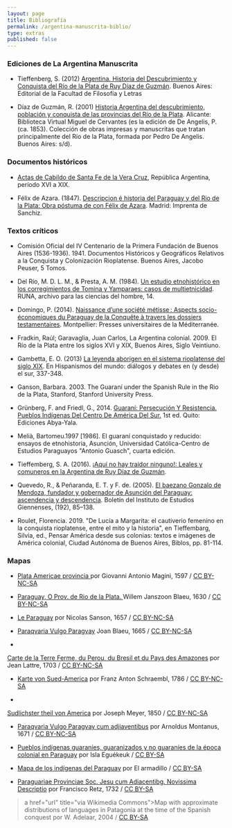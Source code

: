 ```yaml
---
layout: page
title: Bibliografía
permalink: /argentina-manuscrita-biblio/
type: extras
published: false
---
```


<!-- <embed width="800" height="800" src="https://api.zotero.org/groups/1669951/items?format=bib&style=apa"> -->

### Ediciones de La Argentina Manuscrita

* Tieffenberg, S. (2012) [Argentina. Historia del Descubrimiento y Conquista del Río de la Plata de Ruy Díaz de Guzmán](http://publicaciones.filo.uba.ar/sites/publicaciones.filo.uba.ar/files/Argentina.%20Historia%20del%20Descubrimiento%20y%20Conquista%20del%20R%C3%ADo%20de%20la%20Plata%20de%20Ruy%20D%C3%ADaz%20de%20Guzm%C3%A1n_interactivo.pdf). Buenos Aires: Editorial de la Facultad de Filosofía y Letras 

* Díaz de Guzmán, R. (2001) [Historia Argentina del descubrimiento, población y conquista de las provincias del Río de la Plata](http://www.cervantesvirtual.com/obra-visor/historia-argentina-del-descubrimiento-poblacion-y-conquista-de-las-provincias-del-rio-de-la-plata--0/html/). Alicante: Biblioteca Virtual Miguel de Cervantes (es la edición de De Angelis, P. (ca. 1853). Colección de obras impresas y manuscritas que tratan principalmente del Río de la Plata, formada por Pedro De Angelis. Buenos Aires: s/d).

### Documentos históricos

* [Actas de Cabildo de Santa Fe de la Vera Cruz](https://www.santafe.gob.ar/actascabildo/), República Argentina, período XVI a XIX.

* Félix de Azara. (1847). [Descripcion é historia del Paraguay y del Rio de la Plata: Obra póstuma de con Félix de Azara](http://archive.org/details/descripcionhist03azargoog). Madrid: Imprenta de Sanchiz.


### Textos críticos

* Comisión Oficial del IV Centenario de la Primera Fundación de Buenos Aires (1536-1936). 1941. Documentos Históricos y Geográficos Relativos a la Conquista y Colonización Rioplatense. Buenos Aires, Jacobo Peuser, 5 Tomos.

* Del Río, M. D. L. M., & Presta, A. M. (1984). [Un estudio etnohistórico en los corregimientos de Tomina y Yamparaes: casos de multietnicidad](http://revistascientificas.filo.uba.ar/index.php/runa/article/view/4442/3945). RUNA, archivo para las ciencias del hombre, 14.

* Domingo, P. (2014). [Naissance d’une société métisse : Aspects socio-économiques du Paraguay de la Conquête à travers les dossiers testamentaires](http://books.openedition.org/pulm/518). Montpellier: Presses universitaires de la Méditerranée.

* Fradkin, Raúl; Garavaglia, Juan Carlos, La Argentina colonial. 2009. El Río de la Plata entre los siglos XVI y XIX, Buenos Aires, Siglo Veintiuno.

* Gambetta, E. O. (2013) [La leyenda aborigen en el sistema rioplatense del siglo XIX](http://www.uba.ar/aihbuenosaires2013/actas/seccion6/La%20leyenda%20aborigen%20en%20el%20sistema%20rioplatense%20del%20siglo%20XIX_ORTIZ%20GAMBETTA,%20Eugenia/La%20leyenda%20aborigen_ORTIZ%20GAMBETTA,%20Eugenia.pdf). En Hispanismos del mundo: diálogos y debates en (y desde) el sur, 337-348.

* Ganson, Barbara. 2003.  The Guaraní under the Spanish Rule in the Rio de la Plata, Stanford, Stanford University Press.

* Grünberg, F. and Friedl, G., 2014. [Guaraní: Persecución Y Resistencia. Pueblos Indígenas Del Centro De América Del Sur.](http://guarani.roguata.com/sites/default/files/text/file/uid110/grunberg-guarani2014.pdf) 1st ed. Quito: Ediciones Abya-Yala.

* Melià, Bartomeu.1997 [1986]. El guaraní conquistado y reducido: ensayos de etnohistoria, Asunción, Universidad Católica-Centro de Estudios Paraguayos "Antonio Guasch", cuarta edición.

* Tieffemberg, S. A. (2016). [¡Aquí no hay traidor ninguno!: Leales y comuneros en la Argentina de Ruy Díaz de Guzmán](https://ri.conicet.gov.ar/handle/11336/90944).

* Quevedo, R., & Peñaranda, E. T. y F. de. (2005). [El baezano Gonzalo de Mendoza, fundador y gobernador de Asunción del Paraguay: ascendencia y descendencia](https://dialnet.unirioja.es/servlet/articulo?codigo=1983914). Boletín del Instituto de Estudios Giennenses, (192), 85–138.

* Roulet, Florencia. 2019. "De Lucía a Margarita: el cautiverio femenino en la conquista rioplatense, entre el mito y la historia", en Tieffembarg, Silvia, ed., Pensar América desde sus colonias: textos e imágenes de América colonial, Ciudad Autónoma de Buenos Aires, Biblos, pp. 81-114.

<!-- > ::: ARGENTINA HISTÓRICA - la historia argentina ::: (n.d.). Retrieved July 23, 2019, from http://www.argentinahistorica.com.ar/intro_libros.php?tema=6&doc=65&cap=164

> 8cap5.pdf. (n.d.). Retrieved from http://biblioteca.clacso.edu.ar/clacso/otros/20120131110518/8cap5.pdf

> 570.pdf. (n.d.). Retrieved from https://dh2017.adho.org/abstracts/570/570.pdf

> 831.pdf. (n.d.). Retrieved from http://eventosacademicos.filo.uba.ar/index.php/CIL/VI-2014/paper/viewFile/2024/831

> 61536854.pdf. (n.d.). Retrieved from https://core.ac.uk/download/pdf/61536854.pdf

> 71032724.pdf. (n.d.). Retrieved from https://core.ac.uk/download/pdf/71032724.pdf

> 106000525.pdf. (n.d.). Retrieved from http://www.bibvirtual.ucb.edu.bo/etnias/digital/106000525.pdf

> Almirante, J. (1869). Diccionario militar;etimológico, histórico, tecnológico, con dos vocabularios francés y aleman,. Madrid,. Retrieved from http://hdl.handle.net/2027/chi.085097278

> analesdelabibli00arggoog.pdf. (n.d.). Retrieved from https://ia802707.us.archive.org/10/items/analesdelabibli00arggoog/analesdelabibli00arggoog.pdf

> Andrés Lamas, V. F. L. (1871). Revista del Rio de la plata: Periódico mensual de historia y literatura de América. Mayo. Retrieved from http://archive.org/details/revistadelriode10gutigoog

> Andrés Lamas, V. F. L. (1877). Revista del Rio de la plata: Periódico mensual de historia y literatura de América. Mayo. Retrieved from http://archive.org/details/revistadelriode06gutigoog

> Angelis, P. D. (1836). Coleccion de obras y documentos relativos á la historia antigua y moderna de las provincias del Rio de La Plata. Impr. del Estado.

> arquivo3270_1.pdf. (n.d.). Retrieved from http://repositorio.ufpe.br/bitstream/handle/123456789/7010/arquivo3270_1.pdf?sequence=1

> ATÍPICOS EN LA LITERATURA LATINOAMERICANA. (n.d.). Retrieved August 8, 2019, from http://www.robertexto.com/archivo19/atipicos_evocad.htm

> atlas-per_tarma_jauja-1750.pdf. (n.d.). Retrieved from https://www.hgis-indias.net/downloads/mapas/Jurisdiccion/atlas-per_tarma_jauja-1750.pdf

> Azara, F. de. (2014). Descripción e historia de Paraguay. Linkgua digital.

> Biblioteca Digital CCE: El Ecuador en la América Prehispánica, V1. (n.d.). Retrieved August 30, 2019, from http://repositorio.casadelacultura.gob.ec/handle/34000/1199

> Biblioteca Nacional - Vista completa del registro. (n.d.). Retrieved June 5, 2019, from https://catalogo.bn.gov.ar/F/VM6D4JYTBV7P8UL4U9AEJDDTET8L6A4UR5G3FCH6T6H8J2MLUQ-07762?func=full-set-set&set_number=028771&set_entry=000003&format=999

> Brackenridge, H. M. (Henry M., & United States. Commission to Investigate the Spanish Provinces of South America. (1820). Voyage to Buenos Ayres, performed in the years 1817 and 1818, by order of the American government. London, Sir R. Phillips and co. Retrieved from http://archive.org/details/voyagetobuenosa00bracgoog

> Cartografía ilustrada de América del Sur, Blog Cátedra de Historia y Patrimonio Naval. (n.d.). Retrieved April 10, 2019, from https://blogcatedranaval.com/2017/09/26/cartografia-ilustrada-de-america-del-sur

> Centro de Estudios Hispanoamericanos. (n.d.). Retrieved July 23, 2019, from http://www.santafe-conicet.gov.ar/cehsf/america_11/02-aleman_adelantado.html

> Chronography’s Geography: To Organize Geographic References – Traveler’s Lab. (n.d.). Retrieved January 18, 2018, from http://travelerslab.research.wesleyan.edu/2017/09/26/chronographys-geography-to-organize-geographic-references/

> Chronography’s Geography: To Organize Geographic References – Traveler’s Lab. (n.d.). Retrieved January 18, 2018, from http://travelerslab.research.wesleyan.edu/2017/09/26/chronographys-geography-to-organize-geographic-references/

> Colección de documentos inéditos papa la historia de España. (1842). Madrid Impr. de J. Perales y Martínez [etc.]. Retrieved from http://archive.org/details/coleccindedocu28madruoft

> Descripción de la villa de Potosí y de los partidos sujetos a su intendencia / por Juan del Pino Manrique, gobernador de aquella provincia - Biblioteca Virtual Miguel de Cervantes. (n.d.). Retrieved July 29, 2019, from http://www.cervantesvirtual.com/obra-visor/descripcion-de-la-villa-de-potosi-y-de-los-partidos-sujetos-a-su-intendencia--0/html/ff8732ae-82b1-11df-acc7-002185ce6064_2.html#I_1_

> Descripción e historia del Paraguay y del Río de la Plata / Félix de Azara - Biblioteca Virtual Miguel de Cervantes. (n.d.). Retrieved July 23, 2019, from http://www.cervantesvirtual.com/obra-visor/descripcion-e-historia-del-paraguay-y-del-rio-de-la-plata--0/html/ff6cca86-82b1-11df-acc7-002185ce6064_6.html

> Digital Classicist: wip wip2015-02li. (n.d.). Retrieved January 18, 2018, from http://www.digitalclassicist.org/wip/wip2015-02li.html

> documentosparala09buenuoft.pdf. (n.d.). Retrieved from https://ia800907.us.archive.org/8/items/documentosparala09buenuoft/documentosparala09buenuoft.pdf

> Ediciones Colihue - La Argentina manuscrita - Horacio González - 978-987-684-284-6. (n.d.). Retrieved January 16, 2019, from https://www.colihue.com.ar/fichaLibro?bookId=31632

> Elisalde, R., Acri, M. A., Duarte, D., Duarte, D., Universidad de Buenos Aires, & Cátedra: Problemas de Historia Americana. (2013). Historia de la educación popular: experiencias hegemónicas y contrahegemónicas en Latinoamérica (1870-1940).

> En torno al modelo comunal mercantil El caso de Mizque (Cochabamba) en el siglo XVII on JSTOR. (n.d.). Retrieved August 30, 2019, from https://www.jstor.org/stable/27801835?seq=1#page_scan_tab_contents

> Ensayo de la historia civil del Paraguay, Buenos Aires y Tucuman. (n.d.), 348.

> Falkner, T., & Combe, W. (1774). A description of Patagonia, and the adjoining parts of South America : containing an account of the soil, produce, animals, vales, mountains, rivers, lakes, &c. of those countries; the religion, government, policy, customs, dress, arms, and language of the Indian inhabitants; and some particulars relating to Falkland’s Islands. Hereford : Printed by C. Pugh; [London] : and sold by T. Lewis, Russell-Street, London. Retrieved from http://archive.org/details/descriptionofpat01falk

> Federico González Suárez / [Estudios y selecciones de Carlos Manuel Larrea] - Biblioteca Virtual Miguel de Cervantes. (n.d.). Retrieved August 30, 2019, from http://www.cervantesvirtual.com/obra-visor/federico-gonzalez-suarez--0/html/0009753e-82b2-11df-acc7-002185ce6064_1.html/marca/1918

> Félix de Azara- Descripción e historia del Paraguay y del Río de la Plata / Félix de Azara - Biblioteca Virtual Miguel de Cervantes. (n.d.). Retrieved January 21, 2019, from http://www.cervantesvirtual.com/obra-visor/descripcion-e-historia-del-paraguay-y-del-rio-de-la-plata--0/html/

> Fracker, G. (1826). A voyage to South America, with an account of a shipwreck in the river La Plata, in the year 1817. Boston, Printed by Ingraham and Hewes. Retrieved from http://archive.org/details/voyagetosouthame00frac

> geografafsicaye00schugoog.pdf. (n.d.). Retrieved from https://ia800203.us.archive.org/18/items/geografafsicaye00schugoog/geografafsicaye00schugoog.pdf

> Green, Aldo Gastón - Los indios Guaycurúes. Un aporte para su estudio.doc. (n.d.).

> Historia comparada de las literaturas Argentina y Brasileña: De la colonia a la organización nacional. (2016). Eduvim.

> Historia de la conquista del Paraguay, Río de la Plata y Tucumán. (n.d.). Retrieved July 26, 2019, from http://bdh-rd.bne.es/viewer.vm?id=0000043795&page=1

> Historia del pueblo Chiriguano - El sureste entre la conquista inca y la invasión chiriguano (1986) - Institut français d’études andines. (n.d.). Retrieved August 30, 2019, from https://books.openedition.org/ifea/5334?lang=es

> Historia del Tribunal de la Inquisición de Lima : 1569-1820. Tomo I / José Toribio Medina; prólogo de Marcel Bataillon - Biblioteca Virtual Miguel de Cervantes. (n.d.). Retrieved July 30, 2019, from http://www.cervantesvirtual.com/obra-visor/historia-del-tribunal-de-la-inquisicion-de-lima-1569-1820-tomo-i/html/ff23c14c-82b1-11df-acc7-002185ce6064.html

* Jaber, L. (n.d.). Primeras imágenes del Río de la Plata_HISTORIA CRITICA DE LA LITERATURA ARGENTINA 2014.pdf. Historia Crítica de La Literatura Argentina. Vol. 1 &quot;Una Patria Literaria&quot; Retrieved from https://www.academia.edu/37972292/Primeras_im%C3%A1genes_del_R%C3%ADo_de_la_Plata_HISTORIA_CRITICA_DE_LA_LITERATURA_ARGENTINA_2014.pdf

> Karaí Yamandú señor de las islas - Historia de Latinoamérica. (n.d.). Retrieved July 23, 2019, from http://historiadelatinoamerica.com/karai-yamandu-senor-de-las-islas/

> La invención del desierto chaqueño. Una aproximación a las formas de apropiación simbólica de los territorios del Chaco en los tiempos de formación y consolidación del Estado nación Argentino. (n.d.). Retrieved January 21, 2019, from http://www.ub.edu/geocrit/sn-38.htm

> Lisi, F. L. (2008). El Tercer Concilio de Lima y su significación en la aculturación de las poblaciones indígenas de la América del Sur. Guaraguao, 12(28), 71–74. Retrieved from https://www.jstor.org/stable/25596636

> Lizondo Borda, M., & Tucuman, A. R. (Province) C. provincial del P. centenario de la independencia argentina. (1916). Tucuman al traves de la historia; el Tucuman de los poetas. Compilación hecha por orden de la Comisión provincial del 1er Centenario de la Independencia Argentina, 1816 - 9 de julio - 1916. Tucuman Imp. Prebisch & Violetto. Retrieved from http://archive.org/details/tucumanaltravesd00lizo

> Lobo, M., Riudavets y Tudury, P., & Boucarut, A. (1868). Manual de la navegacion del Rio de La Plata y de sus principales afluentes, con instrucciones para la recalada y derrotas de ida y vuelta á Europa, segun los documentos mas fidedignos, nacionales y extranjeros, por los señores Lobo y Riudavets. Madrid, Estab. tip. de T. Fortanet. Retrieved from http://archive.org/details/manualdelanaveg00boucgoog

> Los viajeros ingleses - Memoria Chilena. (n.d.). Retrieved August 8, 2019, from http://www.memoriachilena.gob.cl/602/w3-article-619.html

> LVN6CNDQQ7JR659JB6BLHRDK1QXRCT.pdf. (n.d.). Retrieved from https://catalogo.bn.gov.ar/exlibris1/apache_media/LVN6CNDQQ7JR659JB6BLHRDK1QXRCT.pdf

> MacCann, W. (1853). Two thousand miles’ ride through the Argentine provinces: being an account of the natural products of the country, and habits of the people; with a historical retrospect of the Rio de la Plata, Monte Video, and Corrientes. London : Smith, Elder & Co.; [etc., etc.]. Retrieved from http://archive.org/details/twothousandmiles02macc

> Manrique, J. del P. (1836). Descripcion de la villa de Potosi y de los partidos sugetos a su intendencia. Imprenta del Estado.

> manualdelanaveg00boucgoog.pdf. (n.d.). Retrieved from https://ia800904.us.archive.org/24/items/manualdelanaveg00boucgoog/manualdelanaveg00boucgoog.pdf

> MC0012619.pdf. (n.d.). Retrieved from http://www.memoriachilena.gob.cl/archivos2/pdfs/MC0012619.pdf

> Medina, J. T. (n.d.). Historia del Tribunal de la Inquisición de Lima (1569-1820), 413.

> Memoria de los Hermanos que nos precedieron_web.pdf. (n.d.). Retrieved from http://ofm.org.ar/wp-content/uploads/Memoria%20de%20los%20Hermanos%20que%20nos%20precedieron_web.pdf

> MENDOZA Y MANRIQUE LARA ELVIRA DE - artehistoria.com. (n.d.). Retrieved August 7, 2019, from https://www.artehistoria.com/es/personaje/mendoza-y-manrique-lara-elvira-de

> Mínguez, V. (2000). Del libro de emblemas a la ciudad simbólica: actas del III Simposio Internacional de Emblemática Hispánica. Universitat Jaume I. Retrieved from https://books.google.com.ar/books?id=c6FoS5ReazYC

> monarquia_barriera.pdf. (n.d.). Retrieved from http://historiapolitica.com/datos/biblioteca/monarquia_barriera.pdf

> Paraguay_-_O_Prov_de_Rio_de_la_Plata_-_cum_regionibus_adiacentibus_Tvcvman_et_Sta._Cruz_de_la_Sierra_-_ca_1600.jpg (Imagen JPEG, 1661 × 1306 pixels) - Escala (45%). (n.d.). Retrieved January 21, 2019, from https://upload.wikimedia.org/wikipedia/commons/9/93/Paraguay_-_O_Prov_de_Rio_de_la_Plata_-_cum_regionibus_adiacentibus_Tvcvman_et_Sta._Cruz_de_la_Sierra_-_ca_1600.jpg

> PAYRO CAPITAN VERGARA LIBRO 1 CAPITULO 1.pdf. (n.d.). Retrieved from http://www.idesetautres.be/upload/PAYRO%20CAPITAN%20VERGARA%20LIBRO%201%20CAPITULO%201.pdf

> PAYRO CAPITAN VERGARA LIBRO 2 CAPITULO 2.pdf. (n.d.). Retrieved from http://www.idesetautres.be/upload/PAYRO%20CAPITAN%20VERGARA%20LIBRO%202%20CAPITULO%202.pdf

> Poder otorgado a Martín de Orué para actuar como procurador de la Provincia. - Sección Historia. (n.d.). Retrieved July 23, 2019, from http://historia.anasnc.senatics.gov.py/index.php/poder-otorgado-martin-de-orue-para-actuar-como-procurador-de-la-provincia;isad?sf_culture=pt

> Professor, S. B. (n.d.). De diarios, mapas e inventarios, 21.

> Pueblos indígenas (1534-1554). (n.d.). Retrieved August 29, 2017, from http://indigenas.bioetica.org/base/base-a5.htm

> referencias historia argentina del descubrimeinto ruy diaz de guzman.docx. (n.d.).

> relacion_viaje_al_rio_plata.pdf. (n.d.). Retrieved from https://www.folkloretradiciones.com.ar/literatura/relacion_viaje_al_rio_plata.pdf

> Revista del Río de la Plata : periódico mensual de Historia y Literatura de América. Tomo VI, 1873 - Biblioteca Virtual Miguel de Cervantes. (n.d.). Retrieved July 29, 2019, from http://www.cervantesvirtual.com/obra-visor/revista-del-rio-de-la-plata-periodico-mensual-de-historia-y-literatura-de-america--15/html/

> Revista LUTHOR. (n.d.). Retrieved January 18, 2018, from http://www.revistaluthor.com.ar/spip.php?article144

> revistadelriode07gutigoog.pdf. (n.d.). Retrieved from https://ia800703.us.archive.org/15/items/revistadelriode07gutigoog/revistadelriode07gutigoog.pdf

> Río, M. E., & Achával, L. (1904). Geografía de la provincia de Córdoba. Buenos Aires, Compañía sud-americana de billetes de banco. Retrieved from http://archive.org/details/geografadelapro02archgoog

> Saignes Thierry - Entre barbaron y cristianos .....pdf. (n.d.). Retrieved from http://anuarioiehs.unicen.edu.ar/Files/1989/001%20-%20Saignes%20Thierry%20-%20Entre%20barbaron%20y%20cristianos%20.....pdf

> Seminar: Pelagios and Recogito: an annotation platform for joining a linked data world - H-Digital-History - H-Net. (n.d.). Retrieved January 18, 2018, from https://networks.h-net.org/node/3276/discussions/72018/seminar-pelagios-and-recogito-annotation-platform-joining-linked

> Simon, R., Barker, E., Isaksen, L., & CaÑamares, P. D. S. (2017). Linked Data Annotation Without the Pointy Brackets: Introducing Recogito 2. Journal of Map & Geography Libraries, 13(1), 111–132. https://doi.org/10.1080/15420353.2017.1307303

> Simon_et_al.pdf. (n.d.). Retrieved from http://oro.open.ac.uk/43613/1/Simon_et_al.pdf

* The Project Gutenberg eBook of Del Plata Al Niágara , by Paul Groussac. (n.d.). Retrieved July 26, 2019, from https://ia802805.us.archive.org/8/items/delplataalniagar49376gut/49376-h/49376-h.htm

> The Project Gutenberg eBook of Fundacion De La Ciudad De Buenos-Aires, by D. Juan de Garay. (n.d.). Retrieved July 23, 2019, from http://www.gutenberg.org/files/18157/18157-h/18157-h.htm#DISCURSO_PRELIMINAR_A_LA_FUNDACION_DE_BUENOS_AIRES

> Toribianos, I. e. (2017, October 30). OBISPOS PARTICIPANTES EN EL TERCER CONCILIO LIMENSE. SEMBLANZAS - Instituto de Estudios Toribianos. Retrieved July 30, 2019, from http://ietoribianos.blogspot.com/2017/10/obispos-participantes-en-el-tercer.html

> Toro, J. C. (2018). El viaje femenino a América (1493-1600). In X Congreso virtual sobre Historia de las Mujeres, 2018, págs. 119-154 (pp. 119–154). Archivo Histórico Diocesano de Jaén. Retrieved from https://dialnet.unirioja.es/servlet/articulo?codigo=6859751

> Turning Geographic References into Maps with Recogito: Part 1(of 2) – Traveler’s Lab. (n.d.). Retrieved January 18, 2018, from http://travelerslab.research.wesleyan.edu/2017/12/15/turning-geographic-references-into-maps-with-recogito-part-1of-2/

> Un estudio etnohistórico en los corregimientos de Tomina y Yamparaes: casos de multietnicidad - de las Mercedes Del Río - RUNA, archivo para las ciencias del hombre. (n.d.). Retrieved August 30, 2019, from http://revistascientificas.filo.uba.ar/index.php/runa/article/view/4442/3945

> (N.d.-a). Retrieved from https://blogcatedranaval.com/2017/09/26/cartografia-ilustrada-de-america-del-sur/

> (N.d.-b). Retrieved September 20, 2017, from http://publicaciones.filo.uba.ar/sites/publicaciones.filo.uba.ar/files/Historia%20de%20la%20educacio%CC%81n%20popular_interactivo_0.pdf
 -->
### Mapas

* <a href="https://www.davidrumsey.com/luna/servlet/detail/RUMSEY~8~1~296120~90067607:Plata-Americae-provincia?sort=Pub_List_No_InitialSort%2CPub_Date%2CPub_List_No%2CSeries_No&qvq=q:rio%20de%20la%20plata;sort:Pub_List_No_InitialSort%2CPub_Date%2CPub_List_No%2CSeries_No;lc:RUMSEY~8~1&mi=8&trs=46" title="via David Rumsay">Plata Americae provincia </a> por Giovanni Antonio Magini, 1597 / <a href="https://creativecommons.org/licenses/by-nc-sa/3.0/">CC BY-NC-SA</a>

* <a href="https://www.davidrumsey.com/luna/servlet/detail/RUMSEY~8~1~286001~90058519:Paraguay|-O-Prov--de-Rio-de-la-Plat?sort=Pub_List_No_InitialSort%2CPub_Date%2CPub_List_No%2CSeries_No" title="via David Rumsay">Paraguay, O Prov. de Rio de la Plata. </a> Willem Janszoon Blaeu, 1630 / <a href="https://creativecommons.org/licenses/by-nc-sa/3.0/">CC BY-NC-SA</a>

* <a href="https://www.davidrumsey.com/luna/servlet/detail/RUMSEY~8~1~295231~90066318:Le-Paraguay?sort=Pub_List_No_InitialSort%2CPub_Date%2CPub_List_No%2CSeries_No#" title="via David Rumsay">Le Paraguay</a> por Nicolas Sanson, 1657 / <a href="https://creativecommons.org/licenses/by-nc-sa/3.0/">CC BY-NC-SA</a>

* <a href="https://www.davidrumsey.com/luna/servlet/detail/RUMSEY~8~1~282896~90054401:Paraqvaria-Vulgo-Paragvay?sort=Pub_List_No_InitialSort%2CPub_Date%2CPub_List_No%2CSeries_No#" title="via David Rumsay">Paraqvaria Vulgo Paragvay</a> Joan Blaeu, 1665 / <a href="https://creativecommons.org/licenses/by-nc-sa/3.0/">CC BY-NC-SA</a>

* <a href="https://www.davidrumsey.com/luna/servlet/detail/RUMSEY~8~1~289873~90061169:Carte-de-la-Terre-Ferme,-du-Perou,-?sort=pub_list_no_initialsort%2Cpub_date%2Cpub_list_no%2Cseries_no" title="via David Rumsay">
Carte de la Terre Ferme, du Perou, du Bresil et du Pays des Amazones</a> por Jean Lattre, 1703 / <a href="https://creativecommons.org/licenses/by-nc-sa/3.0/">CC BY-NC-SA</a>

* <a href="https://www.davidrumsey.com/luna/servlet/detail/RUMSEY~8~1~303868~90074457:25--Karte-von-Sued-America--central?sort=Pub_List_No_InitialSort%2CPub_Date%2CPub_List_No%2CSeries_No" title="via David Rumsay">Karte von Sued-America</a> por Franz Anton Schraembl, 1786 / <a href="https://creativecommons.org/licenses/by-nc-sa/3.0/">CC BY-NC-SA</a>

* <a href="https://www.davidrumsey.com/luna/servlet/detail/RUMSEY~8~1~305111~90075536:Sudlichster-theil-von-America-1850?sort=Pub_List_No_InitialSort%2CPub_Date%2CPub_List_No%2CSeries_No" title="via David Rumsay">
Sudlichster theil von America</a> por Joseph Meyer, 1850 / <a href="https://creativecommons.org/licenses/by-nc-sa/3.0/">CC BY-NC-SA</a>

* <a href="https://gallica.bnf.fr/ark:/12148/btv1b2300008w/f122.item.zoom" title="Source gallica.bnf.fr / BnF">Paraqvaria Vulgo Paragvay cum adjiaventibus</a> por Arnoldus Montanus, 1671 / <a href="https://creativecommons.org/licenses/by-nc-sa/3.0">CC BY-NC-SA</a>

* <a href="https://commons.wikimedia.org/wiki/File:Guatat%C3%A1.png" title="via Wikimedia Commons">Pueblos indígenas guaraníes, guaranizados y no guaraníes de la época colonial en Paraguay</a> por Isla Eguékeuk / <a href="https://creativecommons.org/licenses/by-sa/4.0">CC BY-SA</a>

* <a href="https://commons.wikimedia.org/wiki/File:Mapa_de_los_Indigenas_del_Paraguay.png" title="via Wikimedia Commons">Mapa de los indígenas del Paraguay</a> por El armadillo / <a href="https://creativecommons.org/licenses/by-sa/4.0">CC BY-SA</a>

* <a href="https://upload.wikimedia.org/wikipedia/commons/0/08/A_Current_Description_of_the_Province_of_the_Society_of_Jesus_in_Paraguay_with_Neighboring_Areas_WDL2581.png" title="via Wikimedia Commons">Paraguariae Provinciae Soc. Jesu cum Adiacentibg. Novissima Descriptio</a> por Francisco Retz, 1732 / <a href="https://creativecommons.org/licenses/by-sa/4.0">CC BY-SA</a>

> a href="url" title="via Wikimedia Commons">Map with approximate distributions of languages in Patagonia at the time of the Spanish conquest</a> por W. Adelaar, 2004 / <a href="https://creativecommons.org/licenses/by-sa/4.0">CC BY-SA</a>

<!-- <a href="url" title="via fuente">Titulo</a> por autor / <a href="https://creativecommons.org/licenses/by-sa/4.0">CC BY-SA</a>
 -->
